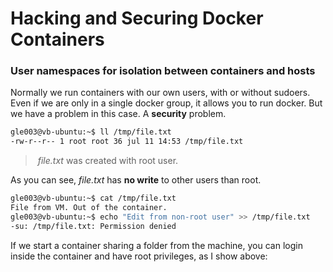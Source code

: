 # Hacking and Securing Docker Containers

### User namespaces for isolation between containers and hosts

Normally we run containers with our own users, with or without sudoers.
Even if we are only in a single docker group, it allows you to run docker.
But we have a problem in this case. A **security** problem.

```bash
gle003@vb-ubuntu:~$ ll /tmp/file.txt
-rw-r--r-- 1 root root 36 jul 11 14:53 /tmp/file.txt
```
> ​	*file.txt* was created with root user.

As you can see, *file.txt* has **no write** to other users than root.

```bash
gle003@vb-ubuntu:~$ cat /tmp/file.txt
File from VM. Out of the container.
gle003@vb-ubuntu:~$ echo "Edit from non-root user" >> /tmp/file.txt
-su: /tmp/file.txt: Permission denied
```
If we start a container sharing a folder from the machine, you can login inside the container and have root privileges, as I show above:

```bash

```

